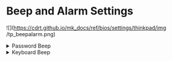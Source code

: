 # Beep and Alarm Settings #
![](https://cdrt.github.io/mk_docs/ref/bios/settings/thinkpad/img
   /tp_beepalarm.png)

<details><summary>Password Beep</summary>

Whether to beep when the system is waiting for a power-on, hard disk, or supervisor password.

1.	**Off** - Default.
2.	On

!!! info ""
     Different beeps will be sounded when the entered password matches or does not match the configured password.


| WMI Setting name | Values | Locked by SVP | AMD/Intel |
|:---|:---|:---|:---|
| PasswordBeep | Disable, Enable | Yes | Both |

</details>

<details><summary>Keyboard Beep</summary>

Whether to beep when unmanageable key combination is pressed. 

1.	**On** - Default.
2.	Off


| WMI Setting name | Values | Locked by SVP | AMD/Intel |
|:---|:---|:---|:---|
| KeyboardBeep | Disable, Enable | Yes| Both |

</details>